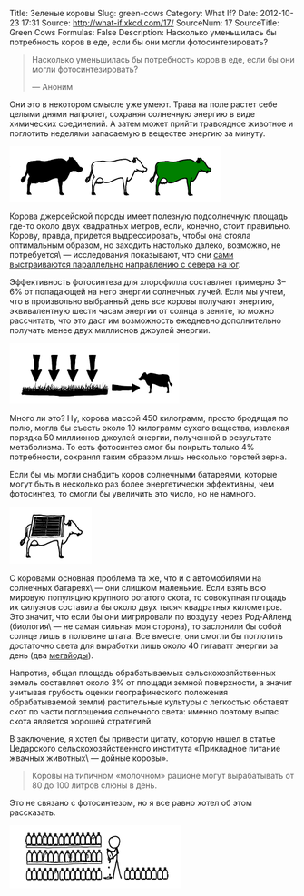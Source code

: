 Title: Зеленые коровы
Slug: green-cows
Category: What If?
Date: 2012-10-23 17:31
Source: http://what-if.xkcd.com/17/
SourceNum: 17
SourceTitle: Green Cows
Formulas: False
Description: Насколько уменьшилась бы потребность коров в еде, если бы они могли фотосинтезировать?

> Насколько уменьшилась бы потребность коров в еде, если бы они могли фотосинтезировать?
>
> — Аноним

Они это в некотором смысле уже умеют. Трава на поле растет себе целыми днями напролет, сохраняя солнечную энергию в виде химических соединений. А затем может прийти травоядное животное и поглотить неделями запасаемую в веществе энергию за минуту.

![](/uploads/017-green-cows/01.png "Коровы поглощают энергию")

Корова джерсейской породы имеет полезную подсолнечную площадь где-то около двух квадратных метров, если, конечно, стоит правильно. Корову, правда, придется выдрессировать, чтобы она стояла оптимальным образом, но заходить настолько далеко, возможно, не потребуется\ — исследования показывают, что они [сами выстраиваются параллельно направлению с севера на юг][1].

Эффективность фотосинтеза для хлорофилла составляет примерно 3–6% от попадающей на него энергии солнечных лучей. Если мы учтем, что в произвольно выбранный день все коровы получают энергию, эквивалентную шести часам энергии от солнца в зените, то можно рассчитать, что это даст им возможность ежедневно дополнительно получать менее двух миллионов джоулей энергии.

![](/uploads/017-green-cows/02.png "Трава дает коровам энергию")

Много ли это? Ну, корова массой 450 килограмм, просто бродящая по полю, могла бы съесть около 10 килограмм сухого вещества, извлекая порядка 50 миллионов джоулей энергии, полученной в результате метаболизма. То есть фотосинтез смог бы покрыть только 4% потребности, сохраняя таким образом лишь несколько горстей зерна.

Если бы мы могли снабдить коров солнечными батареями, которые могут быть в несколько раз более энергетически эффективны, чем фотосинтез, то смогли бы увеличить это число, но не намного.

![](/uploads/017-green-cows/03.png "Корова с солнечной батареей на спине")

С коровами основная проблема та же, что и с автомобилями на солнечных батареях\ — они слишком маленькие. Если взять всю мировую популяцию крупного рогатого скота, то совокупная площадь их силуэтов составила бы около двух тысяч квадратных километров. Это значит, что если бы они мигрировали по воздуху через Род-Айленд (биология\ — не самая сильная моя сторона), то заслонили бы собой солнце лишь в половине штата. Все вместе, они смогли бы поглотить достаточно света для выработки лишь около 40 гигаватт энергии за день (два [мегайоды][2]).

Напротив, общая площадь обрабатываемых сельскохозяйственных земель составляет около 3% от площади земной поверхности, а значит учитывая грубость оценки географического положения обрабатываемой земли) растительные культуры с легкостью обставят скот по части поглощения солнечного света: именно поэтому выпас скота является хорошей стратегией.

В заключение, я хотел бы привести цитату, которую нашел в статье Цедарского сельскохозяйственного института «Прикладное питание жвачных животных\ — дойные коровы».

> Коровы на типичном «молочном» рационе могут вырабатывать от 80 до 100 литров слюны в день.

Это не связано с фотосинтезом, но я все равно хотел об этом рассказать.

![](/uploads/017-green-cows/04.png "Бутылки… коровьей слюны… фу")

[1]: http://www.pnas.org/content/early/2008/08/22/0803650105

[2]: /yoda/
